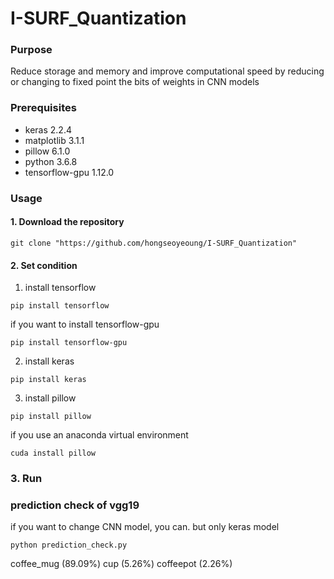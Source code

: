 # I-SURF_Quantization
### Purpose
Reduce storage and memory and improve computational speed by reducing or changing to fixed point the bits of weights in CNN models 

### Prerequisites                               
* keras 2.2.4                    
* matplotlib  3.1.1                                  
* pillow 6.1.0                                   
* python 3.6.8               
* tensorflow-gpu 1.12.0   

### Usage

#### 1. Download the repository

```
git clone "https://github.com/hongseoyeoung/I-SURF_Quantization"
```

#### 2. Set condition
1. install tensorflow
```
pip install tensorflow
```
if you want to install tensorflow-gpu
```
pip install tensorflow-gpu
```
2. install keras
```
pip install keras
```
3. install pillow
```
pip install pillow
```
if you use an anaconda virtual environment
```
cuda install pillow
```

### 3. Run

### prediction check of vgg19
if you want to change CNN model, you can. but only keras model

```
python prediction_check.py
```
coffee_mug (89.09%) cup (5.26%) coffeepot (2.26%)


